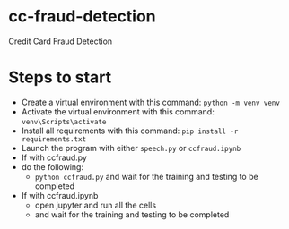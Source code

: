 # cc-fraud-detection
Credit Card Fraud Detection

# Steps to start
* Create a virtual environment with this command: `python -m venv venv`  
* Activate the virtual environment with this command: `venv\Scripts\activate`  
* Install all requirements with this command: `pip install -r requirements.txt`  
* Launch the program with either `speech.py` or `ccfraud.ipynb`  
* If with ccfraud.py  
* do the following:  
  * `python ccfraud.py` and wait for the training and testing to be completed
* If with ccfraud.ipynb  
  * open jupyter and run all the cells  
  * and wait for the training and testing to be completed
